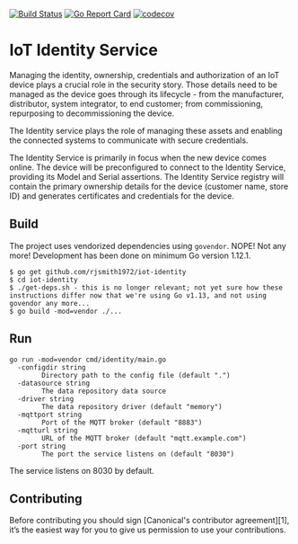 [![Build Status][travis-image]][travis-url]
[![Go Report Card][goreportcard-image]][goreportcard-url]
[![codecov][codecov-image]][codecov-url]
# IoT Identity Service

Managing the identity, ownership, credentials and authorization of an IoT device plays a crucial role in the security story. Those details need to be managed as the device goes through its lifecycle - from the manufacturer, distributor, system integrator, to end customer; from commissioning, repurposing to decommissioning the device.

The Identity service plays the role of managing these assets and enabling the connected systems to communicate with secure credentials.

The Identity Service is primarily in focus when the new device comes online. The device will be preconfigured to connect to the Identity Service, providing its Model and Serial assertions. The Identity Service registry will contain the primary ownership details for the device (customer name, store ID) and generates certificates and credentials for the device.

## Build
The project uses vendorized dependencies using `govendor`. NOPE! Not any more!
Development has been done on minimum Go version 1.12.1.

```
$ go get github.com/rjsmith1972/iot-identity
$ cd iot-identity
$ ./get-deps.sh - this is no longer relevant; not yet sure how these instructions differ now that we're using Go v1.13, and not using govendor any more...
$ go build -mod=vendor ./...
```

## Run
```
go run -mod=vendor cmd/identity/main.go
  -configdir string
        Directory path to the config file (default ".")
  -datasource string
        The data repository data source
  -driver string
        The data repository driver (default "memory")
  -mqttport string
        Port of the MQTT broker (default "8883")
  -mqtturl string
        URL of the MQTT broker (default "mqtt.example.com")
  -port string
        The port the service listens on (default "8030")
```

The service listens on 8030 by default.

## Contributing
Before contributing you should sign [Canonical's contributor agreement][1],
it’s the easiest way for you to give us permission to use your contributions.

[travis-image]: https://travis-ci.org/rjsmith1972/iot-identity.svg?branch=master
[travis-url]: https://travis-ci.org/rjsmith1972/iot-identity
[goreportcard-image]: https://goreportcard.com/badge/github.com/rjsmith1972/iot-identity
[goreportcard-url]: https://goreportcard.com/report/github.com/rjsmith1972/iot-identity
[codecov-url]: https://codecov.io/gh/rjsmith1972/iot-identity
[codecov-image]: https://codecov.io/gh/rjsmith1972/iot-identity/branch/master/graph/badge.svg